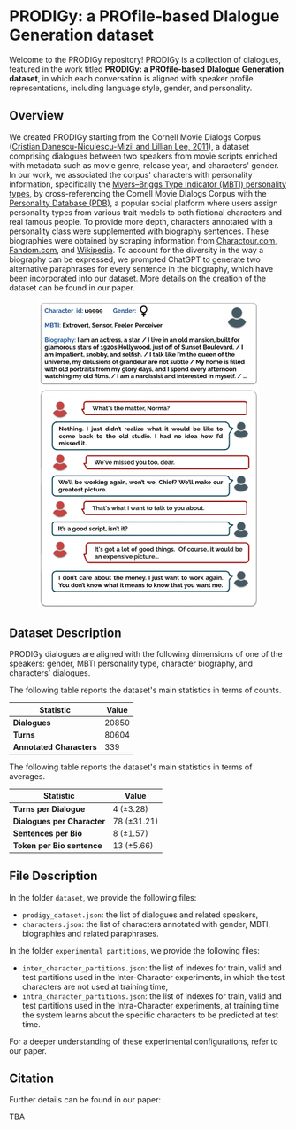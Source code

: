 # PRODIGy: a PROfile-based DIalogue Generation dataset

Welcome to the PRODIGy repository! PRODIGy is a collection of dialogues, featured in the work titled **PRODIGy: a PROfile-based DIalogue Generation dataset**, in which each conversation is aligned with speaker profile representations, including language style, gender, and personality.

## Overview

We created PRODIGy starting from the Cornell Movie Dialogs Corpus ([Cristian Danescu-Niculescu-Mizil and Lillian Lee, 2011](https://aclanthology.org/W11-0609/)), a dataset comprising dialogues between two speakers from movie scripts enriched with metadata such as movie genre, release year, and characters' gender. In our work, we associated the corpus' characters with personality information, specifically the [Myers–Briggs Type Indicator (MBTI) personality types](https://en.wikipedia.org/wiki/Myers%E2%80%93Briggs_Type_Indicator), by cross-referencing the Cornell Movie Dialogs Corpus with the [Personality Database (PDB)](https://www.personality-database.com/), a popular social platform where users assign personality types from various trait models to both fictional characters and real famous people. To provide more depth, characters annotated with a personality class were supplemented with biography sentences. These biographies were obtained by scraping information from [Charactour.com](https://www.charactour.com/hub/), [Fandom.com](https://www.fandom.com/), and [Wikipedia](https://www.wikipedia.org/). To account for the diversity in the way a biography can be expressed, we prompted ChatGPT to generate two alternative paraphrases for every sentence in the biography, which have been incorporated into our dataset. More details on the creation of the dataset can be found in our paper.

<p align="center">
  <img src="imgs/persona_pic.png" width="400" alt="Persona Picture">
</p>

## Dataset Description

PRODIGy dialogues are aligned with the following dimensions of one of the speakers: gender, MBTI personality type, character biography, and characters' dialogues. 

The following table reports the dataset's main statistics in terms of counts.

| Statistic                | Value          |
| ------------------------ | -------------- |
| **Dialogues**            | 20850          |
| **Turns**                | 80604          |
| **Annotated Characters** | 339            |

The following table reports the dataset's main statistics in terms of averages.

| Statistic                | Value          |
| ------------------------ | -------------- |
| **Turns per Dialogue**   | 4 (&plusmn;3.28)  |
| **Dialogues per Character** | 78 (&plusmn;31.21) |
| **Sentences per Bio**    | 8 (&plusmn;1.57)  |
| **Token per Bio sentence** | 13 (&plusmn;5.66)|

## File Description

In the folder `dataset`, we provide the following files:
+ `prodigy_dataset.json`: the list of dialogues and related speakers,
+ `characters.json`: the list of characters annotated with gender, MBTI, biographies and related paraphrases.

In the folder `experimental_partitions`, we provide the following files:
+ `inter_character_partitions.json`: the list of indexes for train, valid and test partitions used in the Inter-Character experiments, in which the test characters are not used at training time,
+ `intra_character_partitions.json`: the list of indexes for train, valid and test partitions used in the Intra-Character experiments, at training time the system learns about the specific characters to be predicted at test time.

For a deeper understanding of these experimental configurations, refer to our paper.

## Citation 

Further details can be found in our paper:

TBA
